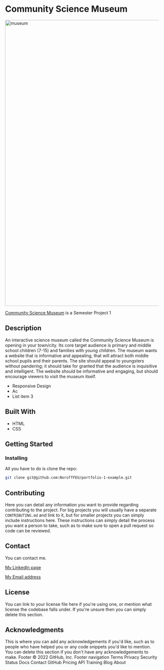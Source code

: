 # Community Science Museum

<img width="934" alt="museum" src="https://user-images.githubusercontent.com/52853951/205637921-4b2a0d0a-8e0a-4ac9-97a8-8f2b915c3b02.png">

[Community Science Museum](https://coruscating-mandazi-857746.netlify.app) is a Semester Project 1 

## Description

An interactive science museum called the Community Science Museum is opening in your town/city. Its core target audience is primary and middle school children (7-15) and families with young children. The museum wants a website that is informative and appealing, that will attract both middle school pupils and their parents. The site should appeal to youngsters without pandering; it should take for granted that the audience is inquisitive and intelligent. The website should be informative and engaging, but should encourage viewers to visit the museum itself.


- Responsive Design
- Ac
- List item 3

## Built With

- HTML
- CSS

## Getting Started

### Installing

All you have to do is clone the repo:


```bash
git clone git@github.com:NoroffFEU/portfolio-1-example.git
```


## Contributing

Here you can detail any information you want to provide regarding contributing to the project. For big projects you will usually have a separate `CONTRIBUTING.md` and link to it, but for smaller projects you can simply include instructions here. These instructions can simply detail the process you want a person to take, such as to make sure to open a pull request so code can be reviewed.

## Contact

You can contact me.

[My LinkedIn page](www.linkedin.com/in/edina-i-42228317b)

[My Email address](edinanorge@gmail.com)

## License

You can link to your license file here if you're using one, or mention what license the codebase falls under. If you're unsure then you can simply delete this section.

## Acknowledgments

This is where you can add any acknowledgements if you'd like, such as to people who have helped you or any code snippets you'd like to mention. You can delete this section if you don't have any acknowledgements to make.
Footer
© 2022 GitHub, Inc.
Footer navigation
Terms
Privacy
Security
Status
Docs
Contact GitHub
Pricing
API
Training
Blog
About
